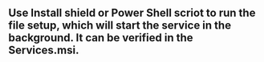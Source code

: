 ## Use Install shield or Power Shell scriot to run the file setup, which will start the service in the background. It can be verified in the Services.msi.
